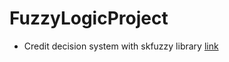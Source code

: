 # FuzzyLogicProject
 - Credit decision system with skfuzzy library [link](COM466_Fuzzy_Logic_Project.ipynb)
